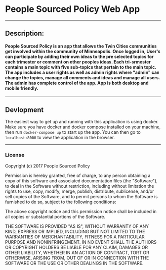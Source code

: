 # People Sourced Policy Web App

---

## Description:
#### People Sourced Policy is an app that allows the Twin Cities communities get involved within the community of Minneapolis.  Once logged in, User's can participate by adding their own ideas to the pre selected topics for each trimester or comment on other peoples ideas.  Each tri-srmester contains a main topic with five sub-topics that pertain to the main topic.  The app includes a user rights as well as admin rights where "admin" can change the topics, manage all comments and ideas and manage all users.  The admin has complete control of the app.  App is both desktop and mobile friendly.

---
## Devlopment

The easiest way to get up and running with this application is using docker. Make sure you have docker and docker compose installed on your machine, then run `docker-compose up` to start up the app. You can then go to `localhost:8000` to view the application in the browser. 

---

### License

Copyright (c) 2017 People Sourced Policy

Permission is hereby granted, free of charge, to any person obtaining a copy of this software and associated documentation files (the "Software"), to deal in the Software without restriction, including without limitation the rights to use, copy, modify, merge, publish, distribute, sublicense, and/or sell copies of the Software, and to permit persons to whom the Software is furnished to do so, subject to the following conditions:

The above copyright notice and this permission notice shall be included in all copies or substantial portions of the Software.

THE SOFTWARE IS PROVIDED "AS IS", WITHOUT WARRANTY OF ANY KIND, EXPRESS OR IMPLIED, INCLUDING BUT NOT LIMITED TO THE WARRANTIES OF MERCHANTABILITY, FITNESS FOR A PARTICULAR PURPOSE AND NONINFRINGEMENT. IN NO EVENT SHALL THE AUTHORS OR COPYRIGHT HOLDERS BE LIABLE FOR ANY CLAIM, DAMAGES OR OTHER LIABILITY, WHETHER IN AN ACTION OF CONTRACT, TORT OR OTHERWISE, ARISING FROM, OUT OF OR IN CONNECTION WITH THE SOFTWARE OR THE USE OR OTHER DEALINGS IN THE SOFTWARE.
